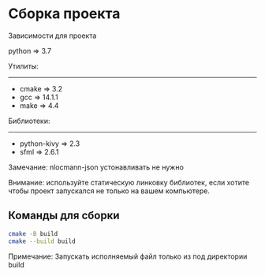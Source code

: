 # Сборка проекта

Зависимости для проекта

python => 3.7

Утилиты:
___

- cmake => 3.2
- gcc => 14.1.1
- make => 4.4

Библиотеки:
___

- python-kivy => 2.3
- sfml => 2.6.1

Замечание: nlocmann-json устонавливать не нужно

Внимание: используйте статическую линковку библиотек, если хотите чтобы проект запускался не только на вашем компьютере.

## Команды для сборки 

```bash
cmake -B build
cmake --build build
```

Примечание: Запускать исполняемый файл только из под директории build
